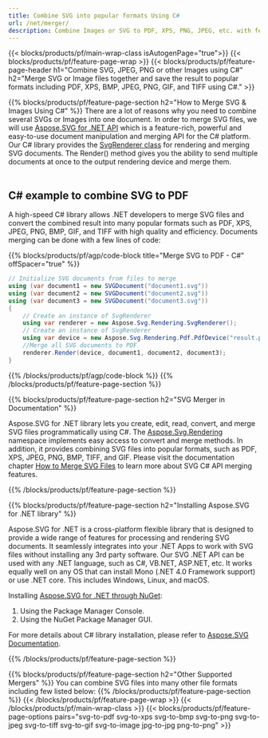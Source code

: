 ```yaml
---
title: Combine SVG into popular formats Using C#
url: /net/merger/
description: Combine Images or SVG to PDF, XPS, PNG, JPEG, etc. with few lines of C# code.
---
```


{{< blocks/products/pf/main-wrap-class isAutogenPage="true">}}
{{< blocks/products/pf/feature-page-wrap >}}
{{< blocks/products/pf/feature-page-header h1="Combine SVG, JPEG, PNG or other Images using C#" h2="Merge SVG or Image files together and save the result to popular formats including PDF, XPS, BMP, JPEG, PNG, GIF, and TIFF using C#." >}}

{{% blocks/products/pf/feature-page-section  h2="How to Merge SVG & Images Using C#" %}}
There are a lot of reasons why you need to combine several SVGs or Images into one document. In order to merge SVG files, we will use <a href="https://products.aspose.com/svg/net/" target="_blank">Aspose.SVG for .NET API</a> which is a feature-rich, powerful and easy-to-use document manipulation and merging API for the C# platform. Our C# library provides the <a href="https://reference.aspose.com/svg/net/aspose.svg.rendering/svgrenderer/" target="_blank">SvgRenderer class</a> for rendering and merging SVG documents. The Render() method gives you the ability to send multiple documents at once to the output rendering device and merge them.</br></br> 


<h2>C# example to combine SVG to PDF</h2>
<p> A high-speed C# library allows .NET developers to merge SVG files and convert the combined result into many popular formats such as PDF, XPS, JPEG, PNG, BMP, GIF, and TIFF with high quality and efficiency. Documents merging can be done with a few lines of code:</p>

{{% blocks/products/pf/agp/code-block title="Merge SVG to PDF  - C#" offSpacer="true" %}}

```cs
// Initialize SVG documents from files to merge 
using (var document1 = new SVGDocument("document1.svg"))
using (var document2 = new SVGDocument("document2.svg"))
using (var document3 = new SVGDocument("document3.svg"))
{
    // Create an instance of SvgRenderer
    using var renderer = new Aspose.Svg.Rendering.SvgRenderer();	
    // Create an instance of SvgRenderer
    using var device = new Aspose.Svg.Rendering.Pdf.PdfDevice("result.pdf");
    //Merge all SVG documents to PDF
    renderer.Render(device, document1, document2, document3);                
}
```
{{% /blocks/products/pf/agp/code-block %}}
{{% /blocks/products/pf/feature-page-section %}}

{{% blocks/products/pf/feature-page-section  h2="SVG Merger in Documentation" %}}

Aspose.SVG for .NET library lets you create, edit, read, convert, and merge SVG files programmatically using C#. The [Aspose.Svg.Rendering](https://reference.aspose.com/svg/net/aspose.svg.rendering/) namespace implements easy access to convert and merge methods. In addition, it provides combining SVG  files into popular formats, such as PDF, XPS, JPEG, PNG, BMP, TIFF, and GIF.  Please visit the documentation chapter <a href="https://docs.aspose.com/svg/net/how-to-work-with-aspose-svg-api/how-to-merge-svg-files/" target="_blank">How to Merge SVG Files</a> to learn more about SVG C# API merging features.

{{% /blocks/products/pf/feature-page-section %}}

{{% blocks/products/pf/feature-page-section  h2="Installing Aspose.SVG for .NET library" %}}

Aspose.SVG for .NET is a cross-platform flexible library that is designed to provide a wide range of features for processing and rendering SVG documents. It seamlessly integrates into your .NET Apps to work with SVG files without installing any 3rd party software.  Our SVG .NET API can be used with any .NET language, such as C#, VB.NET, ASP.NET, etc. It works equally well on any OS that can install Mono (.NET 4.0 Framework support) or use .NET core.  This includes Windows, Linux, and macOS.</br>

Installing <a href="https://www.nuget.org/packages/Aspose.SVG" target="_blank">Aspose.SVG for .NET through NuGet</a>:

1. Using the Package Manager Console. 
2. Using the NuGet Package Manager GUI.</br>  

  For more details about C# library installation, please refer to [Aspose.SVG Documentation](https://docs.aspose.com/svg/net/getting-started/installation/).

{{% /blocks/products/pf/feature-page-section %}}

{{% blocks/products/pf/feature-page-section  h2="Other Supported Mergers" %}}
You can combine SVG files into many other file formats including few listed below:
{{% /blocks/products/pf/feature-page-section %}}
{{< /blocks/products/pf/feature-page-wrap >}}
{{< /blocks/products/pf/main-wrap-class >}}
{{< blocks/products/pf/feature-page-options pairs="svg-to-pdf svg-to-xps svg-to-bmp svg-to-png svg-to-jpeg svg-to-tiff svg-to-gif svg-to-image jpg-to-jpg png-to-png" >}}